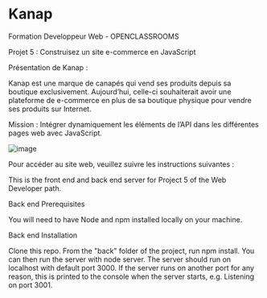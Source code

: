 # Kanap

Formation Developpeur Web - OPENCLASSROOMS

Projet 5 : Construisez un site e-commerce en JavaScript

Présentation de Kanap :

Kanap est une marque de canapés qui vend ses produits depuis sa boutique exclusivement. 
Aujourd’hui, celle-ci souhaiterait avoir une plateforme de e-commerce en plus de sa boutique physique pour vendre ses produits sur Internet.

Mission : Intégrer dynamiquement les éléments de l’API dans les différentes pages web avec JavaScript.

![image](https://user-images.githubusercontent.com/116100441/226620212-d6b7399c-8d68-4d11-be96-1e996c6cfde5.png)

Pour accéder au site web, veuillez suivre les instructions suivantes :

This is the front end and back end server for Project 5 of the Web Developer path.

Back end Prerequisites

You will need to have Node and npm installed locally on your machine.

Back end Installation

Clone this repo. 
From the "back" folder of the project, run npm install. 
You can then run the server with node server. The server should run on localhost with default port 3000. 
If the server runs on another port for any reason, this is printed to the console when the server starts, e.g. Listening on port 3001.


